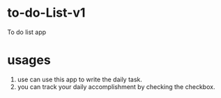# to-do-List-v1
To do list app

# usages
1. use can use this app to write the daily task. 
2. you can track your daily accomplishment by checking the checkbox.
